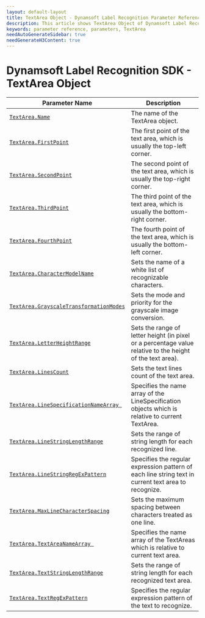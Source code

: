 ```yaml
---
layout: default-layout
title: TextArea Object - Dynamsoft Label Recognition Parameter Reference
description: This article shows TextArea Object of Dynamsoft Label Recognition.
keywords: parameter reference, parameters, TextArea
needAutoGenerateSidebar: true
needGenerateH3Content: true
---
```



# Dynamsoft Label Recognition SDK - TextArea Object

 | Parameter Name | Description |
 | -------------- | ----------- | 
 | [`TextArea.Name`](parameter-control.md#name) | The name of the TextArea object. |
 | [`TextArea.FirstPoint`](parameter-control.md#firstpoint) | The first point of the text area, which is usually the top-left corner. |
 | [`TextArea.SecondPoint`](parameter-control.md#secondpoint) | The second point of the text area, which is usually the top-right corner. |
 | [`TextArea.ThirdPoint`](parameter-control.md#thirdpoint) | The third point of the text area, which is usually the bottom-right corner. |
 | [`TextArea.FourthPoint`](parameter-control.md#fourthpoint) | The fourth point of the text area, which is usually the bottom-left  corner. |
 | [`TextArea.CharacterModelName`](parameter-control.md#charactermodelname) | Sets the name of a white list of recognizable characters. |
 | [`TextArea.GrayscaleTransformationModes`](parameter-control.md#grayscaletransformationmodes) | Sets the mode and priority for the grayscale image conversion. |
 | [`TextArea.LetterHeightRange`](parameter-control.md#letterheightrange) | Sets the range of letter height (in pixel or a percentage value relative to the height of the text area). |
 | [`TextArea.LinesCount`](parameter-control.md#linescount) | Sets the text lines count of the text area. |
 | [`TextArea.LineSpecificationNameArray `](parameter-control.md#LineSpecificationnamearray ) | Specifies the name array of the LineSpecification objects which is relative to current TextArea. |
 | [`TextArea.LineStringLengthRange`](parameter-control.md#linestringlengthrange) | Sets the range of string length for each recognized line. |
 | [`TextArea.LineStringRegExPattern`](parameter-control.md#linestringregexpattern) | Specifies the regular expression pattern of each line string text in current text area to recognize. |
 | [`TextArea.MaxLineCharacterSpacing`](parameter-control.md#maxlinecharacterspacing) | Sets the maximum spacing between characters treated as one line. |
 | [`TextArea.TextAreaNameArray `](parameter-control.md#textareanamearray ) | Specifies the name array of the TextAreas which is relative to current text area. |
 | [`TextArea.TextStringLengthRange`](parameter-control.md#textstringlengthrange) | Sets the range of string length for each recognized text area. |
 | [`TextArea.TextRegExPattern`](parameter-control.md#textregexpattern) | Specifies the regular expression pattern of the text to recognize. |

